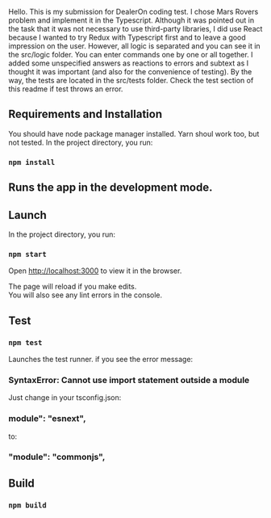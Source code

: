Hello. This is my submission for DealerOn coding test. I chose Mars Rovers problem and implement it in the Typescript. Although it was pointed out in the task that it was not necessary to use third-party libraries, I did use React because I wanted to try Redux with Typescript first and to leave a good impression on the user. However, all logic is separated and you can see it in the src/logic folder. You can enter commands one by one or all together. I added some unspecified answers as reactions to errors and subtext as I thought it was important (and also for the convenience of testing). By the way, the tests are located in the src/tests folder. Check the test section of this readme if test throws an error.

## Requirements and Installation

You should have node package manager installed. Yarn shoul work too, but not tested.
In the project directory, you run:

### `npm install`

## Runs the app in the development mode.

## Launch

In the project directory, you run:

### `npm start`

Open [http://localhost:3000](http://localhost:3000) to view it in the browser.

The page will reload if you make edits.<br />
You will also see any lint errors in the console.

## Test

### `npm test`

Launches the test runner. 
if you see the error message:

### SyntaxError: Cannot use import statement outside a module

Just change in your tsconfig.json:

### module": "esnext",

to:

### "module": "commonjs",

## Build

### `npm build`

